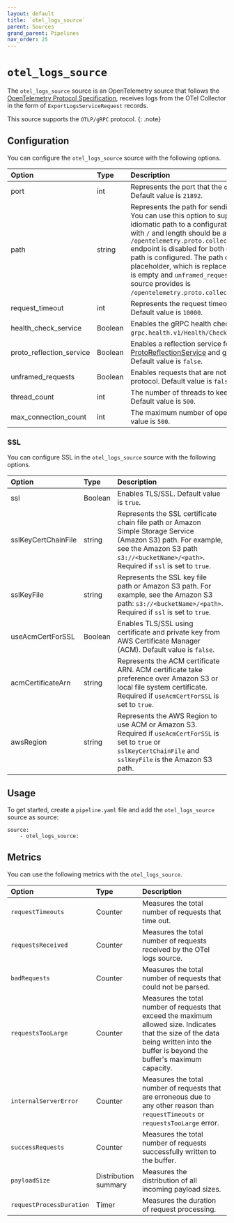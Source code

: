 ```yaml
---
layout: default
title: `otel_logs_source` 
parent: Sources
grand_parent: Pipelines
nav_order: 25
---
```


# `otel_logs_source`


The `otel_logs_source` source is an OpenTelemetry source that follows the [OpenTelemetry Protocol Specification](https://github.com/open-telemetry/oteps/blob/master/text/0035-opentelemetry-protocol.md), receives logs from the OTel Collector in the form of `ExportLogsServiceRequest` records.

This source supports the `OTLP/gRPC` protocol.
{: .note}

## Configuration

You can configure the `otel_logs_source` source with the following options. 

| Option | Type | Description |
| :--- | :--- | :--- |
| port | int | Represents the port that the `otel_logs_source` is running on. Default value is `21892`. |
| path | string | Represents the path for sending unframed HTTP requests. You can use this option to support unframed gRPC with HTTP idiomatic path to a configurable path. The path should start with `/` and length should be at least 1. `/opentelemetry.proto.collector.logs.v1.LogsService/Export` endpoint is disabled for both gRPC and HTTP requests if the path is configured. The path can contain `${pipelineName}` placeholder, which is replaced with pipeline name.  If the value is empty and `unframed_requests` is `true`, then the path that the source provides is `/opentelemetry.proto.collector.logs.v1.LogsService/Export`. | 
| request_timeout | int | Represents the request timeout duration in milliseconds. Default value is `10000`. |
| health_check_service | Boolean | Enables the gRPC health check service under `grpc.health.v1/Health/Check`. Default value is `false`. |
| proto_reflection_service | Boolean | Enables a reflection service for Protobuf services (see [ProtoReflectionService](https://grpc.github.io/grpc-java/javadoc/io/grpc/protobuf/services/ProtoReflectionService.html) and [gRPC reflection](https://github.com/grpc/grpc-java/blob/master/documentation/server-reflection-tutorial.md) documents). Default value is `false`. |
| unframed_requests | Boolean | Enables requests that are not framed using the gRPC wire protocol. Default value is `false`. |
| thread_count  | int | The number of threads to keep in the `ScheduledThreadPool`. Default value is `500`. |
| max_connection_count | int | The maximum number of open connections allowed. Default value is `500`. |

### SSL

You can configure SSL in the `otel_logs_source` source with the following options.

| Option | Type | Description |
| :--- | :--- | :--- |
| ssl | Boolean | Enables TLS/SSL. Default value is `true`. |
| sslKeyCertChainFile | string | Represents the SSL certificate chain file path or Amazon Simple Storage Service (Amazon S3) path. For example, see the Amazon S3 path `s3://<bucketName>/<path>`. Required if `ssl` is set to `true`.  |
| sslKeyFile | string | Represents the SSL key file path or Amazon S3 path. For example, see the Amazon S3 path: `s3://<bucketName>/<path>`. Required if `ssl` is set to `true`.  |
| useAcmCertForSSL | Boolean | Enables TLS/SSL using certificate and private key from AWS Certificate Manager (ACM). Default value is `false`. |
| acmCertificateArn | string | Represents the ACM certificate ARN. ACM certificate take preference over Amazon S3 or local file system certificate.  Required if `useAcmCertForSSL` is set to `true`. |
| awsRegion | string | Represents the AWS Region to use ACM or Amazon S3.  Required if `useAcmCertForSSL` is set to `true` or `sslKeyCertChainFile` and `sslKeyFile` is the Amazon S3 path. |

## Usage

To get started, create a `pipeline.yaml` file and add the `otel_logs_source` source as source:

```
source:
    - otel_logs_source:
```

## Metrics

You can use the following metrics with the `otel_logs_source`.

| Option | Type | Description |
| :--- | :--- | :--- | 
| `requestTimeouts` | Counter | Measures the total number of requests that time out. | 
| `requestsReceived` | Counter | Measures the total number of requests received by the OTel logs source. |
| `badRequests` | Counter | Measures the total number of requests that could not be parsed. |
| `requestsTooLarge` | Counter | Measures the total number of requests that exceed the maximum allowed size. Indicates that the size of the data being written into the buffer is beyond the buffer's maximum capacity. |
| `internalServerError` | Counter | Measures the total number of requests that are erroneous due to any other reason than `requestTimeouts` or `requestsTooLarge` error. |
| `successRequests` | Counter | Measures the total number of requests successfully written to the buffer. |
| `payloadSize` | Distribution summary | Measures the distribution of all incoming payload sizes. |
| `requestProcessDuration` | Timer | Measures the duration of request processing. |